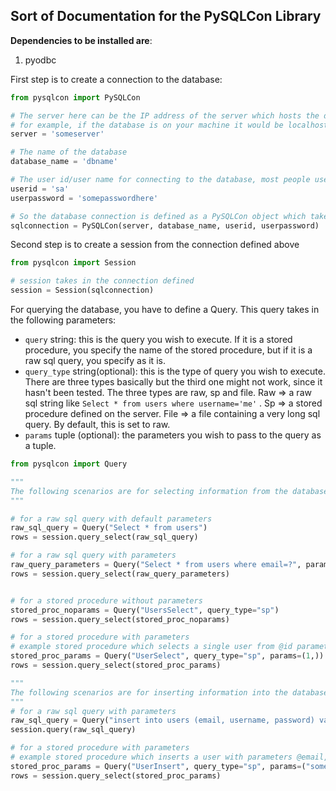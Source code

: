 ## Sort of Documentation for the PySQLCon Library

**Dependencies to be installed are**:

1. pyodbc



First step is to create a connection to the database: 

```python
from pysqlcon import PySQLCon

# The server here can be the IP address of the server which hosts the database, or the domain name
# for example, if the database is on your machine it would be localhost
server = 'someserver'

# The name of the database
database_name = 'dbname'

# The user id/user name for connecting to the database, most people use sa but it can be any user with priviledges to access and modify the database specified above
userid = 'sa'
userpassword = 'somepasswordhere'

# So the database connection is defined as a PySQLCon object which takes in server, database, userid and the user password 
sqlconnection = PySQLCon(server, database_name, userid, userpassword)
```



Second step is to create a session from the connection defined above

```python
from pysqlcon import Session

# session takes in the connection defined
session = Session(sqlconnection)
```



For querying the database, you have to define a Query. This query takes in the following parameters:

- `query`  string:   this is the query you wish to execute. If it is a stored procedure, you specify the name of the stored procedure, but if it is a raw sql query, you specify as it is.
- `query_type` string(optional):  this is the type of query you wish to execute. There are three types basically but the third one might not work, since it hasn't been tested. The three types are raw, sp and file. Raw => a raw sql string like `Select * from users where username='me'` . Sp => a stored procedure defined on the server. File => a file containing a very long sql query. By default, this is set to raw.
- `params` tuple (optional):  the parameters you wish to pass to the query as a tuple.



```python
from pysqlcon import Query

"""
The following scenarios are for selecting information from the database.
"""

# for a raw sql query with default parameters
raw_sql_query = Query("Select * from users")
rows = session.query_select(raw_sql_query)

# for a raw sql query with parameters
raw_query_parameters = Query("Select * from users where email=?", params=('someone@someco.com',))
rows = session.query_select(raw_query_parameters)


# for a stored procedure without parameters
stored_proc_noparams = Query("UsersSelect", query_type="sp")
rows = session.query_select(stored_proc_noparams)

# for a stored procedure with parameters
# example stored procedure which selects a single user from @id parameter
stored_proc_params = Query("UserSelect", query_type="sp", params=(1,))
rows = session.query_select(stored_proc_params)

"""
The following scenarios are for inserting information into the database.
"""
# for a raw sql query with parameters
raw_sql_query = Query("insert into users (email, username, password) values(?, ?, ?)", params=("someone@someco.com", "someusername", "somepassword"))
session.query(raw_sql_query)

# for a stored procedure with parameters
# example stored procedure which inserts a user with parameters @email, @username and @password
stored_proc_params = Query("UserInsert", query_type="sp", params=("someone@someco.com", "someusername", "somepassword"))
rows = session.query_select(stored_proc_params)



```

